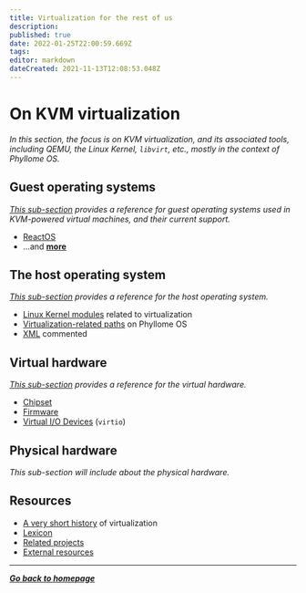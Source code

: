 ```yaml
---
title: Virtualization for the rest of us
description: 
published: true
date: 2022-01-25T22:00:59.669Z
tags: 
editor: markdown
dateCreated: 2021-11-13T12:08:53.048Z
---
```


# On KVM virtualization

*In this section, the focus is on KVM virtualization, and its associated tools, including QEMU, the Linux Kernel, `libvirt`, etc., mostly in the context of Phyllome OS.* 

## Guest operating systems

*[This sub-section](/virt/guest) provides a reference for guest operating systems used in KVM-powered virtual machines, and their current support.*

* [ReactOS](/virt/guest/reactos)
* ...and [**more**](/virt/guest)

## The host operating system

*[This sub-section](/virt/host) provides a reference for the host operating system.*

* [Linux Kernel modules](/virt/host/modules) related to virtualization
* [Virtualization-related paths](/virt/host/paths) on Phyllome OS
* [XML](/virt/host/xml) commented

## Virtual hardware

*[This sub-section](/virt/vm) provides a reference for the virtual hardware.*

* [Chipset](/virt/vm/chipset)
* [Firmware](/virt/vm/firmware)
* [Virtual I/O Devices](/virt/vm/virtio) (`virtio`)

## Physical hardware

*This sub-section will include about the physical hardware.*

## Resources

* [A very short history](/virt/history) of virtualization
* [Lexicon](/virt/lexicon)
* [Related projects](/virt/projects)
* [External resources](/virt/resources)

---

*[**Go back to homepage**](/)*